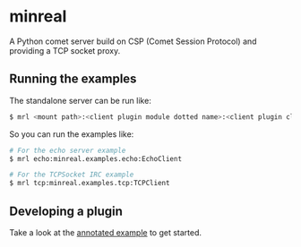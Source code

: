 # minreal
A Python comet server build on CSP (Comet Session Protocol) and providing a TCP socket proxy.

## Running the examples
The standalone server can be run like:
```bash
$ mrl <mount path>:<client plugin module dotted name>:<client plugin class>
```

So you can run the examples like:
```bash
# For the echo server example
$ mrl echo:minreal.examples.echo:EchoClient

# For the TCPSocket IRC example
$ mrl tcp:minreal.examples.tcp:TCPClient
```

## Developing a plugin
Take a look at the [annotated example](https://github.com/desmaj/minreal/blob/minreal/minreal/examples/echo.py) to get started.
